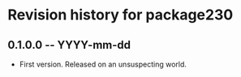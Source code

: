 # Revision history for package230

## 0.1.0.0 -- YYYY-mm-dd

* First version. Released on an unsuspecting world.
